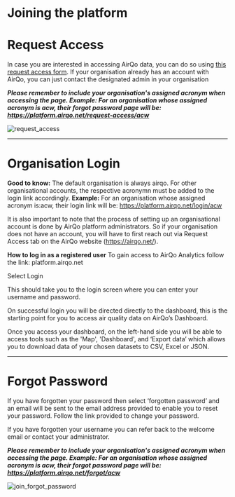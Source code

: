 # Joining the platform

# Request Access

In case you are interested in accessing AirQo data, you can do so using [this request access form](http://platform.airqo.net).
If your organisation already has an account with AirQo, you can just contact the designated admin in your organisation

**_Please remember to include your organisation's assigned acronym when accessing the page.
Example:
For an organisation whose assigned acronym is acw, their forgot password page will be:
https://platform.airqo.net/request-access/acw_**

<img src='_media/join_request_access.png' alt='request_access' />

---

# Organisation Login

**Good to know:**
The default organisation is always airqo.
For other organisational accounts, the respective acronymn must be added to the login link accordingly.
**Example:**
For an organisation whose assigned acronym is:acw, their login link will be:
https://platform.airqo.net/login/acw

It is also important to note that the process of setting up an organisational account is done by AirQo platform administrators. So if your organisation does not have an account, you will have to first reach out via Request Access tab on the AirQo website (https://airqo.net/).

**How to log in as a registered user**
To gain access to AirQo Analytics follow the link: platform.airqo.net

Select Login

This should take you to the login screen where you can enter your username and password.

On successful login you will be directed directly to the dashboard, this is the starting point for you to access air quality data on AirQo’s Dashboard.

Once you access your dashboard, on the left-hand side you will be able to access tools such as the 'Map', 'Dashboard', and ‘Export data’ which allows you to download data of your chosen datasets to CSV, Excel or JSON.

---

# Forgot Password

If you have forgotten your password then select ‘forgotten password’ and an email will be sent to the email address provided to enable you to reset your password. Follow the link provided to change your password.

If you have forgotten your username you can refer back to the welcome email or contact your administrator.

**_Please remember to include your organisation's assigned acronym when accessing the page.
Example:
For an organisation whose assigned acronym is acw, their forgot password page will be:
https://platform.airqo.net/forgot/acw_**

<img src='_media/join_forgot_password.png' alt='join_forgot_password' />
